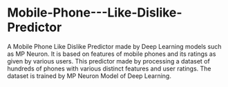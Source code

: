 # Mobile-Phone---Like-Dislike-Predictor
 A Mobile Phone Like Dislike Predictor made by Deep Learning models such as MP Neuron.
It is based on features of mobile phones and its ratings as given by various users. This predictor made by processing a dataset of hundreds of phones with various distinct features and user ratings. The dataset is trained by MP Neuron Model of Deep Learning.
